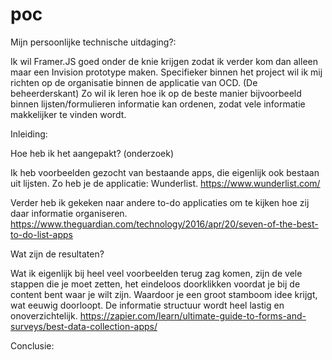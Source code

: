 # poc

Mijn persoonlijke technische uitdaging?:

Ik wil Framer.JS goed onder de knie krijgen zodat ik verder kom dan alleen maar een Invision prototype maken. 
Specifieker binnen het project wil ik mij richten op de organisatie binnen de applicatie van OCD. (De beheerderskant) Zo wil ik leren hoe ik op de beste manier bijvoorbeeld binnen lijsten/formulieren informatie kan ordenen, zodat vele informatie makkelijker te vinden wordt. 

Inleiding:

Hoe heb ik het aangepakt? (onderzoek)

Ik heb voorbeelden gezocht van bestaande apps, die eigenlijk ook bestaan uit lijsten. Zo heb je de applicatie: Wunderlist.
https://www.wunderlist.com/

Verder heb ik gekeken naar andere to-do applicaties om te kijken hoe zij daar informatie organiseren. 
https://www.theguardian.com/technology/2016/apr/20/seven-of-the-best-to-do-list-apps


Wat zijn de resultaten?

Wat ik eigenlijk bij heel veel voorbeelden terug zag komen, zijn de vele stappen die je moet zetten, het eindeloos doorklikken voordat je bij de content bent waar je wilt zijn. Waardoor je een groot stamboom idee krijgt, wat eeuwig doorloopt. De informatie structuur wordt heel lastig en onoverzichtelijk. 
https://zapier.com/learn/ultimate-guide-to-forms-and-surveys/best-data-collection-apps/

Conclusie:

